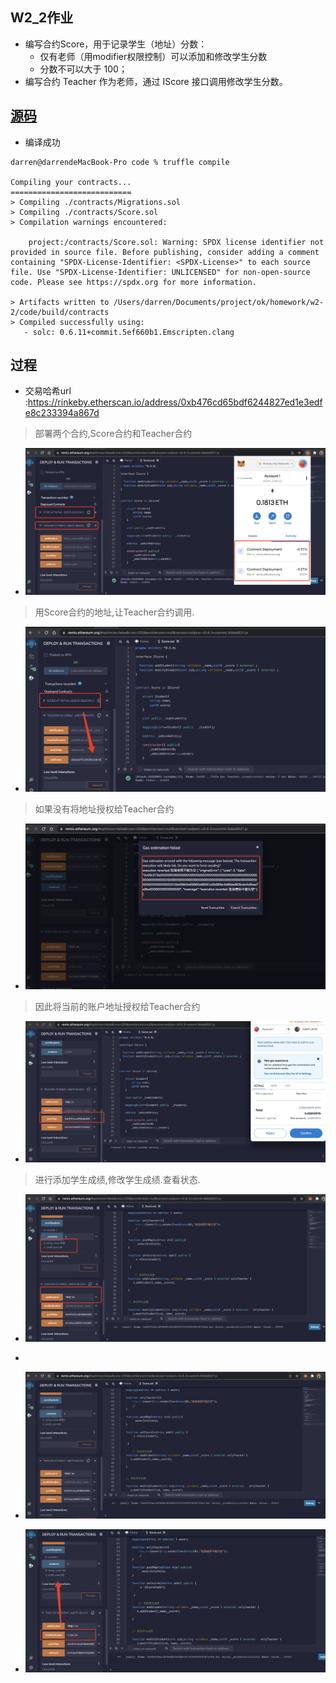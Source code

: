 
## W2_2作业
* 编写合约Score，⽤于记录学⽣（地址）分数：
   * 仅有⽼师（⽤modifier权限控制）可以添加和修改学⽣分数
   * 分数不可以⼤于 100； 
* 编写合约 Teacher 作为⽼师，通过 IScore 接⼝调⽤修改学⽣分数。

 
## [源码](w2-2/code/contracts/Score.sol) 

- 编译成功 

```
darren@darrendeMacBook-Pro code % truffle compile

Compiling your contracts...
===========================
> Compiling ./contracts/Migrations.sol
> Compiling ./contracts/Score.sol
> Compilation warnings encountered:

    project:/contracts/Score.sol: Warning: SPDX license identifier not provided in source file. Before publishing, consider adding a comment containing "SPDX-License-Identifier: <SPDX-License>" to each source file. Use "SPDX-License-Identifier: UNLICENSED" for non-open-source code. Please see https://spdx.org for more information.

> Artifacts written to /Users/darren/Documents/project/ok/homework/w2-2/code/build/contracts
> Compiled successfully using:
   - solc: 0.6.11+commit.5ef660b1.Emscripten.clang
```

## 过程

- 交易哈希url :https://rinkeby.etherscan.io/address/0xb476cd65bdf6244827ed1e3edfe8c233394a867d


> 部署两个合约,Score合约和Teacher合约
- ![image.png](./img/dep_before1.png)
> 用Score合约的地址,让Teacher合约调用.
- ![image.png](./img/dep_before2.png)


> 如果没有将地址授权给Teacher合约 

- ![image.png](./img/dep_ing_teach_notnull.png)

> 因此将当前的账户地址授权给Teacher合约

- ![image.png](./img/dep_ing_addteacher.png)

> 进行添加学生成绩,修改学生成绩.查看状态.


- ![image.png](./img/dep_add_xuesheng_ok.png)
- 
- ![image.png](./img/dep_ing_xuesheng_ok2.png)


- ![image.png](./img/dep_ing_modify_ok.png)



